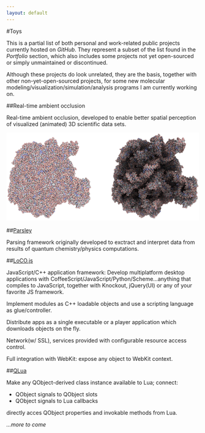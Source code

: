 ```yaml
---
layout: default
---
```


#Toys

This is a partial list of both personal and work-related public projects currently
hosted on _GitHub_. They represent a subset of the list found in the _Portfolio_
section, which also includes some projects not yet open-sourced or simply
unmaintained or discontinued. 

Although these projects do look unrelated, they are the basis, together
with other non-yet-open-sourced projects, for some
new molecular modeling/visualization/simulation/analysis programs I am
currently working on.

##Real-time ambient occlusion

Real-time ambient occlusion, developed to enable better spatial perception
of visualized (animated) 3D scientific data sets.

![](pics/ssao.png)

##[Parsley](http://github.com/candycode/parsley)

Parsing framework originally developed to exctract and interpret data from results
of quantum chemistry/physics computations.

##[LoCO.js](http://locojs.net)

JavaScript/C++ application framework: Develop multiplatform desktop applications
with CoffeeScript/JavaScript/Python/Scheme...anything that compiles to
JavaScript, together with Knockout, jQuery(UI) or any of your favorite JS framework.

Implement modules as C++ loadable objects and use a scripting language as glue/controller.

Distribute apps as a single executable or a player application which downloads
objects on the fly.

Network(w/ SSL), services provided with configurable resource access control.

Full integration with WebKit: expose any object to WebKit context.

##[QLua](http://github.com/candycode/qlua)

Make any QObject-derived class instance available to Lua; connect:

* QObject signals to QObject slots
* QObject signals to Lua callbacks

directly acces QObject properties and invokable methods from Lua.


_...more to come_

